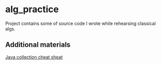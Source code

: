 # alg_practice

Project contains some of source code I wrote while rehearsing classical algs.

## Additional materials
[Java collection cheat sheat](java_collection.md)

